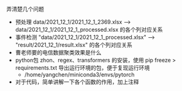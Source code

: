 弄清楚几个问题

- 预处理 data/2021_12_1/2021_12_1_2369.xlsx  --> data/2021_12_1/2021_12_1_processed.xlsx 的各个列对应关系
- 事件检测 "data/2021_12_1/2021_12_1_processed.xlsx"   -->  "result/2021_12_1/result.xlsx" 的各个列对应关系
- 曹老师要的电信数据聚类效果是什么
- python包 zhon、regex、transformers 的安装，使用 pip freeze > requirements.txt 导出运行环境的包，便于复现运行环境
  - /home/yangchen/miniconda3/envs/pytorch
- 对于代码，简单讲解一下各个函数的作用，加上注释